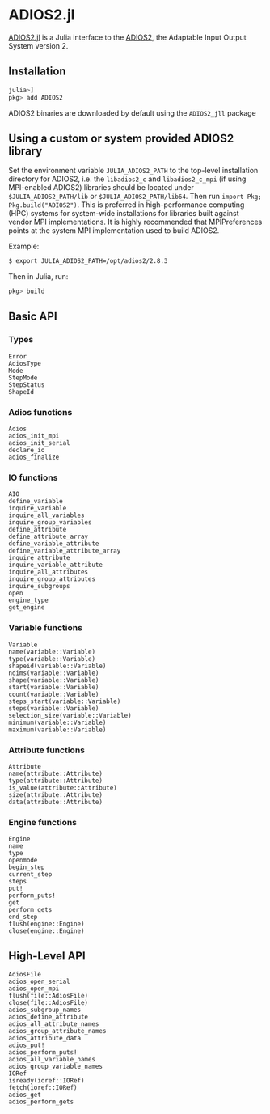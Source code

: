 # ADIOS2.jl

[ADIOS2.jl](https://github.com/eschnett/ADIOS2.jl) is a Julia
interface to the [ADIOS2](https://github.com/ornladios/ADIOS2), the
Adaptable Input Output System version 2.

## Installation

```julia
julia>]
pkg> add ADIOS2
```

ADIOS2 binaries are downloaded by default using the `ADIOS2_jll` package

## Using a custom or system provided ADIOS2 library
Set the environment variable `JULIA_ADIOS2_PATH` to the top-level installation directory for ADIOS2, 
i.e. the `libadios2_c` and `libadios2_c_mpi` (if using MPI-enabled ADIOS2) libraries should be located 
under `$JULIA_ADIOS2_PATH/lib` or `$JULIA_ADIOS2_PATH/lib64`. Then run `import Pkg; Pkg.build("ADIOS2")`. 
This is preferred in high-performance computing (HPC) systems for system-wide installations for libraries built against
vendor MPI implementations. It is highly recommended that MPIPreferences points at the system MPI implementation used to build ADIOS2.

Example:

```sh
$ export JULIA_ADIOS2_PATH=/opt/adios2/2.8.3
```
Then in Julia, run:

```julia
pkg> build
```

## Basic API

### Types

```@docs
Error
AdiosType
Mode
StepMode
StepStatus
ShapeId
```

### Adios functions

```@docs
Adios
adios_init_mpi
adios_init_serial
declare_io
adios_finalize
```

### IO functions

```@docs
AIO
define_variable
inquire_variable
inquire_all_variables
inquire_group_variables
define_attribute
define_attribute_array
define_variable_attribute
define_variable_attribute_array
inquire_attribute
inquire_variable_attribute
inquire_all_attributes
inquire_group_attributes
inquire_subgroups
open
engine_type
get_engine
```

### Variable functions

```@docs
Variable
name(variable::Variable)
type(variable::Variable)
shapeid(variable::Variable)
ndims(variable::Variable)
shape(variable::Variable)
start(variable::Variable)
count(variable::Variable)
steps_start(variable::Variable)
steps(variable::Variable)
selection_size(variable::Variable)
minimum(variable::Variable)
maximum(variable::Variable)
```

### Attribute functions
```@docs
Attribute
name(attribute::Attribute)
type(attribute::Attribute)
is_value(attribute::Attribute)
size(attribute::Attribute)
data(attribute::Attribute)
```

### Engine functions

```@docs
Engine
name
type
openmode
begin_step
current_step
steps
put!
perform_puts!
get
perform_gets
end_step
flush(engine::Engine)
close(engine::Engine)
```

## High-Level API
```@docs
AdiosFile
adios_open_serial
adios_open_mpi
flush(file::AdiosFile)
close(file::AdiosFile)
adios_subgroup_names
adios_define_attribute
adios_all_attribute_names
adios_group_attribute_names
adios_attribute_data
adios_put!
adios_perform_puts!
adios_all_variable_names
adios_group_variable_names
IORef
isready(ioref::IORef)
fetch(ioref::IORef)
adios_get
adios_perform_gets
```
